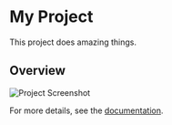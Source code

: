 # My Project

This project does amazing things.

## Overview

![Project Screenshot](images/screenshot.png "Screenshot of the project")

For more details, see the [documentation](docs/README.md).
